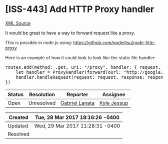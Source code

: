 # [ISS-443] Add HTTP Proxy handler

[XML Source](../xml/ISS-443.xml)
<p><p>It would be great to have a way to forward request like a proxy.</p>

<p>This is possible in node.js using: <a href="https://github.com/nodejitsu/node-http-proxy" class="external-link" rel="nofollow">https://github.com/nodejitsu/node-http-proxy</a></p>

<p>Here is an example of how it could look to look like the static file handler:</p>
<div class="code panel" style="border-width: 1px;"><div class="codeContent panelContent">
<pre class="code-java">
routes.add(method: .get, uri: <span class="code-quote">"/proxy"</span>, handler: { request, response in
    let handler = ProxyHandler(forwardToUrl: <span class="code-quote">"http:<span class="code-comment">//google.com"</span>)
</span>    handler.handleRequest(request: request, response: response)
})
</pre>
</div></div></p>





Status|Resolution|Reporter|Assignee
------|----------|--------|--------
Open|Unresolved|[Gabriel Lanata](gabriellanata)|[Kyle Jessup]($kjessup)





Created|Tue, 28 Mar 2017 18:16:26 -0400
-------|--------------
Updated|Wed, 29 Mar 2017 11:28:31 -0400
Resolved|




